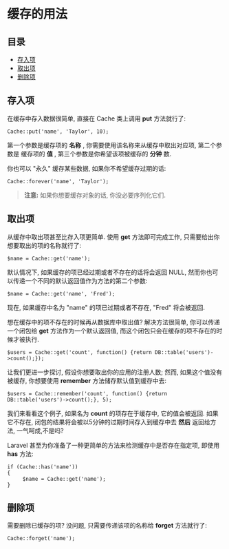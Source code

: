 # 缓存的用法

## 目录

- [存入项](#put)
- [取出项](#get)
- [删除项](#forget)

<a name="put"></a>
## 存入项

在缓存中存入数据很简单, 直接在 Cache 类上调用 **put** 方法就行了:

	Cache::put('name', 'Taylor', 10);

第一个参数是缓存项的 **名称** , 你需要使用该名称来从缓存中取出对应项, 第二个参数是 缓存项的 **值** , 第三个参数是你希望该项被缓存的 **分钟** 数.

你也可以 "永久" 缓存某些数据, 如果你不希望缓存过期的话:

	Cache::forever('name', 'Taylor');

> **注意:** 如果你想要缓存对象的话, 你没必要序列化它们.

<a name="get"></a>
## 取出项

从缓存中取出项甚至比存入项更简单. 使用 **get** 方法即可完成工作, 只需要给出你想要取出的项的名称就行了:

	$name = Cache::get('name');

默认情况下, 如果缓存的项已经过期或者不存在的话将会返回 NULL, 然而你也可以传递一个不同的默认返回值作为方法的第二个参数:

	$name = Cache::get('name', 'Fred');

现在, 如果缓存中名为 "name" 的项已过期或者不存在, "Fred" 将会被返回. 

想在缓存中的项不存在的时候再从数据库中取出值? 解决方法很简单, 你可以传递一个闭包给 **get** 方法作为一个默认返回值, 而这个闭包只会在缓存的项不存在的时候才被执行.

	$users = Cache::get('count', function() {return DB::table('users')->count();});

让我们更进一步探讨, 假设你想要取出你的应用的注册人数; 然而, 如果这个值没有被缓存, 你想要使用 **remember** 方法储存默认值到缓存中去:

	$users = Cache::remember('count', function() {return DB::table('users')->count();}, 5);

我们来看看这个例子, 如果名为 **count** 的项存在于缓存中, 它的值会被返回. 如果它不存在, 闭包的结果将会被以5分钟的过期时间存入到缓存中去 **然后** 返回给方法, 一气呵成,不是吗?

Laravel 甚至为你准备了一种更简单的方法来检测缓存中是否存在指定项, 即使用 **has** 方法:

	if (Cache::has('name'))
	{
	     $name = Cache::get('name');
	}

<a name="forget"></a>
## 删除项

需要删除已缓存的项? 没问题, 只需要传递该项的名称给 **forget** 方法就行了:

	Cache::forget('name');